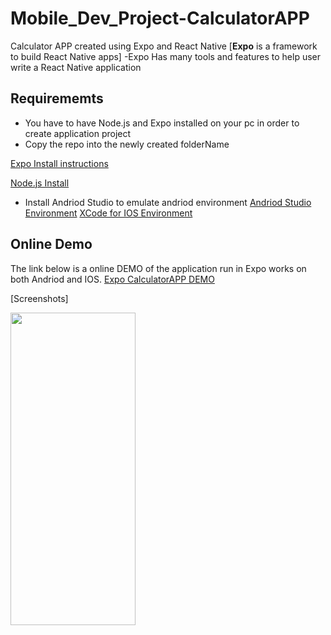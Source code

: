 # Mobile_Dev_Project-CalculatorAPP
Calculator APP created using Expo and React Native
[**Expo** is a framework to build React Native apps]
-Expo Has many tools and features to help user write a React Native application

## **Requirememts** 
- You have to have Node.js and Expo installed on your pc in order to create application project
- Copy the repo into the newly created folderName
  
[Expo Install instructions](https://docs.expo.dev/get-started/installation/)

[Node.js Install](https://nodejs.org/en/download/current)

- Install Andriod Studio to emulate andriod environment
[Andriod Studio Environment](https://developer.android.com/studio)
[XCode for IOS Environment](https://developer.apple.com/xcode/)

## Online Demo ##
The link below is a online DEMO of the application run in Expo works on both Andriod and IOS.
[Expo CalculatorAPP DEMO](https://snack.expo.dev/@joseph_shen/calculator?platform=ios)

[Screenshots]

<img src="https://github.com/RoninSanta/Mobile_Project_1-CalculatorAPP/assets/109457795/36df71ed-aff8-4b31-a305-bb044aa31693" width="200" height="500">
